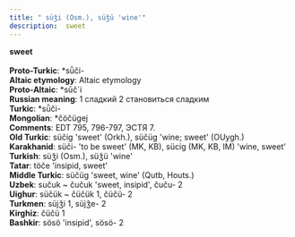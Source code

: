 ```yaml
---
title: " süǯi (Osm.), süǯü 'wine'"
description:  sweet
---
```

<p data-pagefind-weight="0.5">
<strong> sweet</strong><br><br>
<strong>Proto-Turkic</strong>:  *sǖči-<br>
<strong>Altaic etymology</strong>:  Altaic etymology<br>
<strong> Proto-Altaic</strong>:  *sūč`i<br>
<strong>Russian meaning</strong>:  1 сладкий 2 становиться сладким<br>
<strong>Turkic</strong>:  *sǖči-<br>
<strong>Mongolian</strong>:  *čöčügej<br>
<strong>Comments</strong>:  EDT 795, 796-797, ЭСТЯ 7.<br>
<strong>Old Turkic</strong>:  süčig 'sweet' (Orkh.), süčüg 'wine; sweet' (OUygh.)<br>
<strong>Karakhanid</strong>:  süči- 'to be sweet' (MK, KB), sücig (MK, KB, IM) 'wine, sweet'<br>
<strong>Turkish</strong>:  süǯi (Osm.), süǯü 'wine'<br>
<strong>Tatar</strong>:  töče 'insipid, sweet'<br>
<strong>Middle Turkic</strong>:  süčüg 'sweet, wine' (Qutb, Houts.)<br>
<strong>Uzbek</strong>:  sučuk ~ čučuk 'sweet, insipid', čuču- 2<br>
<strong>Uighur</strong>:  süčük ~ čüčük 1, čüčü- 2<br>
<strong>Turkmen</strong>:  süjǯi 1, süjǯe- 2<br>
<strong>Kirghiz</strong>:  čüčü 1<br>
<strong>Bashkir</strong>:  sösö 'insipid', sösö- 2<br>

</p>
